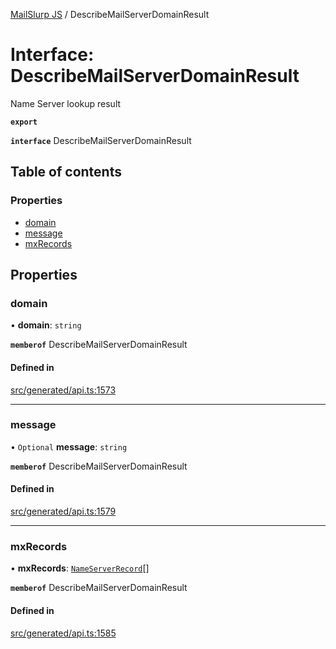[MailSlurp JS](../README.md) / DescribeMailServerDomainResult

# Interface: DescribeMailServerDomainResult

Name Server lookup result

**`export`**

**`interface`** DescribeMailServerDomainResult

## Table of contents

### Properties

- [domain](DescribeMailServerDomainResult.md#domain)
- [message](DescribeMailServerDomainResult.md#message)
- [mxRecords](DescribeMailServerDomainResult.md#mxrecords)

## Properties

### domain

• **domain**: `string`

**`memberof`** DescribeMailServerDomainResult

#### Defined in

[src/generated/api.ts:1573](https://github.com/mailslurp/mailslurp-client/blob/75eefbf/src/generated/api.ts#L1573)

___

### message

• `Optional` **message**: `string`

**`memberof`** DescribeMailServerDomainResult

#### Defined in

[src/generated/api.ts:1579](https://github.com/mailslurp/mailslurp-client/blob/75eefbf/src/generated/api.ts#L1579)

___

### mxRecords

• **mxRecords**: [`NameServerRecord`](NameServerRecord.md)[]

**`memberof`** DescribeMailServerDomainResult

#### Defined in

[src/generated/api.ts:1585](https://github.com/mailslurp/mailslurp-client/blob/75eefbf/src/generated/api.ts#L1585)
